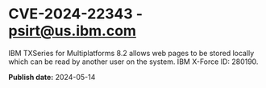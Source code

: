 # CVE-2024-22343 - psirt@us.ibm.com

IBM TXSeries for Multiplatforms 8.2 allows web pages to be stored locally which can be read by another user on the system.  IBM X-Force ID:  280190.

**Publish date:** 2024-05-14
